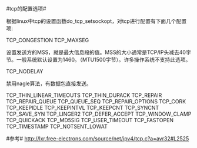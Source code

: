 #tcp的配置选项#

根据linux中tcp的设置函数do_tcp_setsockopt，对tcp进行配置有下面几个配置项:

TCP_CONGESTION
TCP_MAXSEG

设置发送方的MSS，就是最大信息段的值。MSS的大小通常是TCP/IP头减去40字节。一般系统默认设置为1460。（MTU1500字节）。许多操作系统不支持此选项。

TCP_NODELAY

禁用nagle算法，有数据包直接发送。

TCP_THIN_LINEAR_TIMEOUTS
TCP_THIN_DUPACK
TCP_REPAIR
TCP_REPAIR_QUEUE
TCP_QUEUE_SEQ
TCP_REPAIR_OPTIONS
TCP_CORK
TCP_KEEPIDLE
TCP_KEEPINTVL
TCP_KEEPCNT
TCP_SYNCNT
TCP_SAVE_SYN
TCP_LINGER2
TCP_DEFER_ACCEPT
TCP_WINDOW_CLAMP
TCP_QUICKACK
TCP_MD5SIG
TCP_USER_TIMEOUT
TCP_FASTOPEN
TCP_TIMESTAMP
TCP_NOTSENT_LOWAT


#参考#
http://lxr.free-electrons.com/source/net/ipv4/tcp.c?a=avr32#L2525
